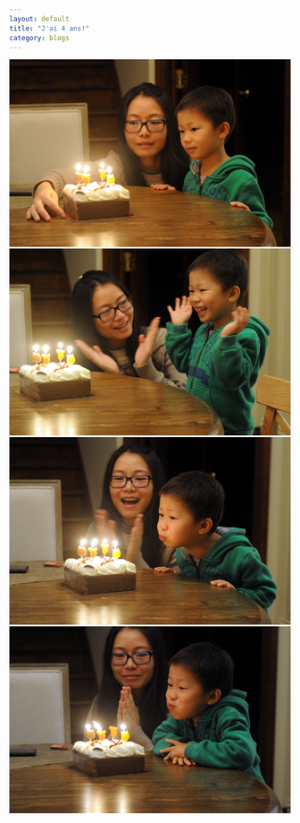 ```yaml
---
layout: default 
title: "J'ai 4 ans!"
category: blogs
---
```


<img src="/photos/2014/2014-11-09-1.jpg" width="560px">
<img src="/photos/2014/2014-11-09-2.jpg" width="560px">
<img src="/photos/2014/2014-11-09-3.jpg" width="560px">
<img src="/photos/2014/2014-11-09-4.jpg" width="560px">

